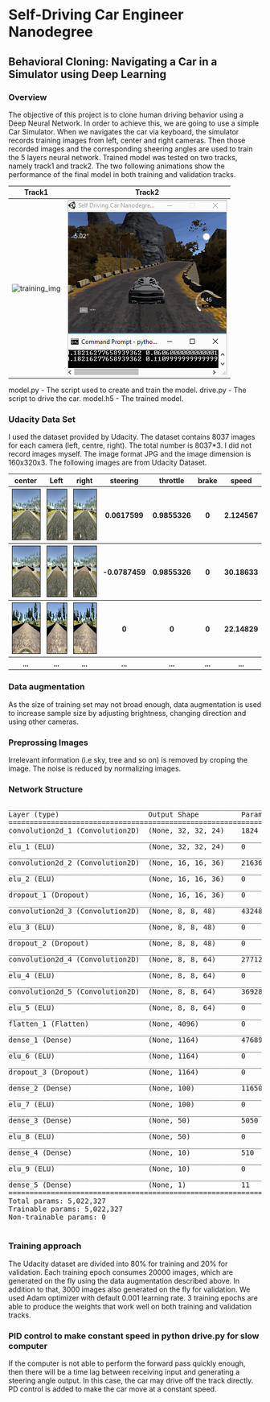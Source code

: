# Self-Driving Car Engineer Nanodegree
## Behavioral Cloning: Navigating a Car in a Simulator using Deep Learning

### Overview

The objective of this project is to clone human driving behavior using a Deep Neural Network. In order to achieve this, we are going to use a simple Car Simulator. When we navigates the car via keyboard, the simulator records training images from left, center and right cameras. Then those recorded images and the corresponding sheering angles are used to train the 5 layers neural network. Trained model was tested on two tracks, namely track1 and track2. The two following animations show the performance of the final model in both training and validation tracks.

Track1 | Track2
------------|---------------
![training_img](readmeSamples/track1.gif) | ![validation_img](readmeSamples/track2.gif)

model.py - The script used to create and train the model.
drive.py - The script to drive the car.
model.h5 - The trained model.


### Udacity Data Set
  I used the dataset provided by Udacity. The dataset contains 8037 images for each camera (left, centre, right). The total number is 8037\*3. I did not record images myself. The image format JPG and the image dimension is 160x320x3. The following images are from Udacity Dataset.

<table>
  <tr>
    <th>center</th>
    <th>Left</th>
    <th>right</th>
    <th>steering</th>
    <th>throttle</th>
    <th>brake</th>
    <th>speed</th>
  </tr>
  <tr>
    <th><img src="readmeSamples/center_2016_12_01_13_32_43_457.jpg" alt="" border=1 height=100 width=100></img></th>
    <th><img src="readmeSamples/left_2016_12_01_13_32_43_457.jpg" alt="" border=1 height=100 width=100></th>
    <th><img src="readmeSamples/right_2016_12_01_13_32_43_457.jpg" alt="" border=1 height=100 width=100></th>
    <th>0.0617599</th>
    <th>0.9855326</th>
    <th>0</th>
    <th>2.124567</th>
  </tr>
  <tr>
  <th><img src="readmeSamples/center_2016_12_01_13_32_46_486.jpg" alt="" border=1 height=100 width=100></img></th>
  <th><img src="readmeSamples/left_2016_12_01_13_32_46_486.jpg" alt="" border=1 height=100 width=100></th>
  <th><img src="readmeSamples/right_2016_12_01_13_32_46_486.jpg" alt="" border=1 height=100 width=100></th>
    <th>-0.0787459</th>
    <th>0.9855326</th>
    <th>0</th>
    <th>30.18633</th>
  </tr>
    <tr>
    <th><img src="readmeSamples/center_2016_12_01_13_30_48_287.jpg" alt="" border=1 height=100 width=100></img></th>
    <th><img src="readmeSamples/left_2016_12_01_13_30_48_287.jpg" alt="" border=1 height=100 width=100></th>
    <th><img src="readmeSamples/right_2016_12_01_13_30_48_287.jpg" alt="" border=1 height=100 width=100></th>
    <th>0</th>
    <th>0</th>
    <th>0</th>
    <th>22.14829</th>
  </tr>
    <tr>
    <th>...</th>
    <th>...</th>
    <th>...</th>
    <th>...</th>
    <th>...</th>
    <th>...</th>
    <th>...</th>
  </tr>
</table>

### Data augmentation
  As the size of training set may not broad enough, data augmentation is used to increase sample size by adjusting brightness, changing direction and using other cameras.

### Preprossing Images
  Irrelevant information (i.e sky, tree and so on) is removed by croping the image. The noise is reduced by normalizing images.

### Network Structure
<pre>
____________________________________________________________________________________________________
Layer (type)                     Output Shape          Param #     Connected to
====================================================================================================
convolution2d_1 (Convolution2D)  (None, 32, 32, 24)    1824        convolution2d_input_1[0][0]
____________________________________________________________________________________________________
elu_1 (ELU)                      (None, 32, 32, 24)    0           convolution2d_1[0][0]
____________________________________________________________________________________________________
convolution2d_2 (Convolution2D)  (None, 16, 16, 36)    21636       elu_1[0][0]
____________________________________________________________________________________________________
elu_2 (ELU)                      (None, 16, 16, 36)    0           convolution2d_2[0][0]
____________________________________________________________________________________________________
dropout_1 (Dropout)              (None, 16, 16, 36)    0           elu_2[0][0]
____________________________________________________________________________________________________
convolution2d_3 (Convolution2D)  (None, 8, 8, 48)      43248       dropout_1[0][0]
____________________________________________________________________________________________________
elu_3 (ELU)                      (None, 8, 8, 48)      0           convolution2d_3[0][0]
____________________________________________________________________________________________________
dropout_2 (Dropout)              (None, 8, 8, 48)      0           elu_3[0][0]
____________________________________________________________________________________________________
convolution2d_4 (Convolution2D)  (None, 8, 8, 64)      27712       dropout_2[0][0]
____________________________________________________________________________________________________
elu_4 (ELU)                      (None, 8, 8, 64)      0           convolution2d_4[0][0]
____________________________________________________________________________________________________
convolution2d_5 (Convolution2D)  (None, 8, 8, 64)      36928       elu_4[0][0]
____________________________________________________________________________________________________
elu_5 (ELU)                      (None, 8, 8, 64)      0           convolution2d_5[0][0]
____________________________________________________________________________________________________
flatten_1 (Flatten)              (None, 4096)          0           elu_5[0][0]
____________________________________________________________________________________________________
dense_1 (Dense)                  (None, 1164)          4768908     flatten_1[0][0]
____________________________________________________________________________________________________
elu_6 (ELU)                      (None, 1164)          0           dense_1[0][0]
____________________________________________________________________________________________________
dropout_3 (Dropout)              (None, 1164)          0           elu_6[0][0]
____________________________________________________________________________________________________
dense_2 (Dense)                  (None, 100)           116500      dropout_3[0][0]
____________________________________________________________________________________________________
elu_7 (ELU)                      (None, 100)           0           dense_2[0][0]
____________________________________________________________________________________________________
dense_3 (Dense)                  (None, 50)            5050        elu_7[0][0]
____________________________________________________________________________________________________
elu_8 (ELU)                      (None, 50)            0           dense_3[0][0]
____________________________________________________________________________________________________
dense_4 (Dense)                  (None, 10)            510         elu_8[0][0]
____________________________________________________________________________________________________
elu_9 (ELU)                      (None, 10)            0           dense_4[0][0]
____________________________________________________________________________________________________
dense_5 (Dense)                  (None, 1)             11          elu_9[0][0]
====================================================================================================
Total params: 5,022,327
Trainable params: 5,022,327
Non-trainable params: 0
____________________________________________________________________________________________________
</pre>
### Training approach
The Udacity dataset are divided into 80% for training and 20% for validation. Each training epoch consumes 20000 images, which are generated on the fly using the data augmentation described above. In addition to that, 3000 images also generated on the fly for validation. We used Adam optimizer with default 0.001 learning rate. 3 training epochs are able to produce the weights that work well on both training and validation tracks.

### PID control to make constant speed in python drive.py for slow computer
 If the computer is not able to perform the forward pass quickly enough, then there will be a time lag between receiving input and generating a steering angle output. In this case, the car may drive off the track directly. PD control is added to make the car move at a constant speed.
